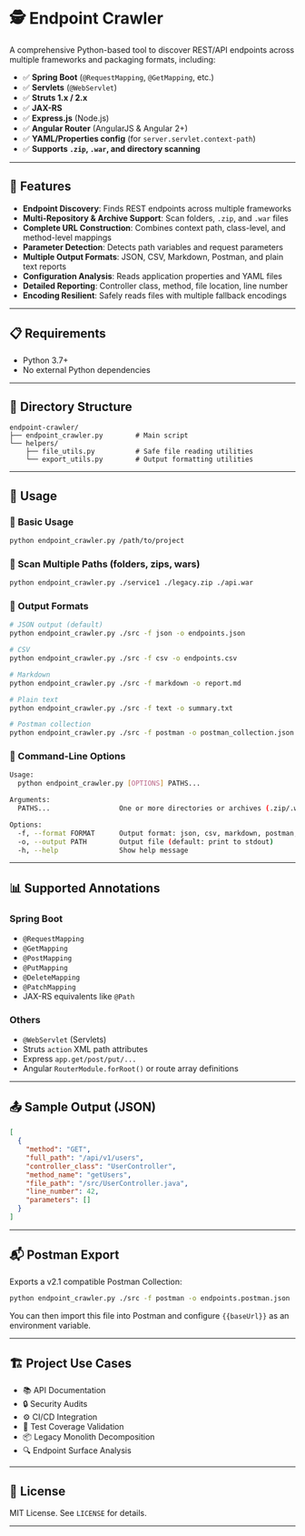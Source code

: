 # 🕵️ Endpoint Crawler

A comprehensive Python-based tool to discover REST/API endpoints across multiple frameworks and packaging formats, including:

- ✅ **Spring Boot** (`@RequestMapping`, `@GetMapping`, etc.)
- ✅ **Servlets** (`@WebServlet`)
- ✅ **Struts 1.x / 2.x**
- ✅ **JAX-RS**
- ✅ **Express.js** (Node.js)
- ✅ **Angular Router** (AngularJS & Angular 2+)
- ✅ **YAML/Properties config** (for `server.servlet.context-path`)
- ✅ **Supports `.zip`, `.war`, and directory scanning**

---

## 🚀 Features

- **Endpoint Discovery**: Finds REST endpoints across multiple frameworks
- **Multi-Repository & Archive Support**: Scan folders, `.zip`, and `.war` files
- **Complete URL Construction**: Combines context path, class-level, and method-level mappings
- **Parameter Detection**: Detects path variables and request parameters
- **Multiple Output Formats**: JSON, CSV, Markdown, Postman, and plain text reports
- **Configuration Analysis**: Reads application properties and YAML files
- **Detailed Reporting**: Controller class, method, file location, line number
- **Encoding Resilient**: Safely reads files with multiple fallback encodings

---

## 📋 Requirements

- Python 3.7+
- No external Python dependencies

---

## 📁 Directory Structure

```
endpoint-crawler/
├── endpoint_crawler.py        # Main script
└── helpers/
    ├── file_utils.py          # Safe file reading utilities
    └── export_utils.py        # Output formatting utilities
```

---

## 🔧 Usage

### 🔹 Basic Usage

```bash
python endpoint_crawler.py /path/to/project
```

### 🔹 Scan Multiple Paths (folders, zips, wars)

```bash
python endpoint_crawler.py ./service1 ./legacy.zip ./api.war
```

### 🔹 Output Formats

```bash
# JSON output (default)
python endpoint_crawler.py ./src -f json -o endpoints.json

# CSV
python endpoint_crawler.py ./src -f csv -o endpoints.csv

# Markdown
python endpoint_crawler.py ./src -f markdown -o report.md

# Plain text
python endpoint_crawler.py ./src -f text -o summary.txt

# Postman collection
python endpoint_crawler.py ./src -f postman -o postman_collection.json
```

### 🔹 Command-Line Options

```bash
Usage:
  python endpoint_crawler.py [OPTIONS] PATHS...

Arguments:
  PATHS...                 One or more directories or archives (.zip/.war)

Options:
  -f, --format FORMAT      Output format: json, csv, markdown, postman, text
  -o, --output PATH        Output file (default: print to stdout)
  -h, --help               Show help message
```

---

## 📊 Supported Annotations

### Spring Boot
- `@RequestMapping`
- `@GetMapping`
- `@PostMapping`
- `@PutMapping`
- `@DeleteMapping`
- `@PatchMapping`
- JAX-RS equivalents like `@Path`

### Others
- `@WebServlet` (Servlets)
- Struts `action` XML path attributes
- Express `app.get/post/put/...`
- Angular `RouterModule.forRoot()` or route array definitions

---

## 📤 Sample Output (JSON)

```json
[
  {
    "method": "GET",
    "full_path": "/api/v1/users",
    "controller_class": "UserController",
    "method_name": "getUsers",
    "file_path": "/src/UserController.java",
    "line_number": 42,
    "parameters": []
  }
]
```

---

## 📬 Postman Export

Exports a v2.1 compatible Postman Collection:
```bash
python endpoint_crawler.py ./src -f postman -o endpoints.postman.json
```

You can then import this file into Postman and configure `{{baseUrl}}` as an environment variable.

---

## 🏗️ Project Use Cases

- 📚 API Documentation
- 🔒 Security Audits
- ⚙️ CI/CD Integration
- 🧪 Test Coverage Validation
- 📦 Legacy Monolith Decomposition
- 🔍 Endpoint Surface Analysis

---

## 📄 License

MIT License. See `LICENSE` for details.

---
